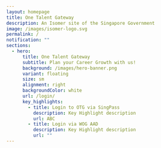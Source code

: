 ```yaml
---
layout: homepage
title: One Talent Gateway
description: An Isomer site of the Singapore Government
image: /images/isomer-logo.svg
permalink: /
notification: ""
sections:
  - hero:
      title: One Talent Gateway
      subtitle: Plan your Career Growth with us!
      background: /images/hero-banner.png
      variant: floating
      size: sm
      alignment: right
      backgroundColor: white
      url: /login/
      key_highlights:
        - title: Login to OTG via SingPass
          description: Key Highlight description
          url: ABC
        - title: Login via WOG AAD
          description: Key Highlight description
          url: ""
---
```

